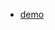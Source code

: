 - [demo](http://htmlpreview.github.io/?https://github.com/moT01/javascript30/blob/master/drumkit/index.html)
